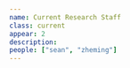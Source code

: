 ```yaml
---
name: Current Research Staff
class: current
appear: 2
description: 
people: ["sean", "zheming"]
---
```

